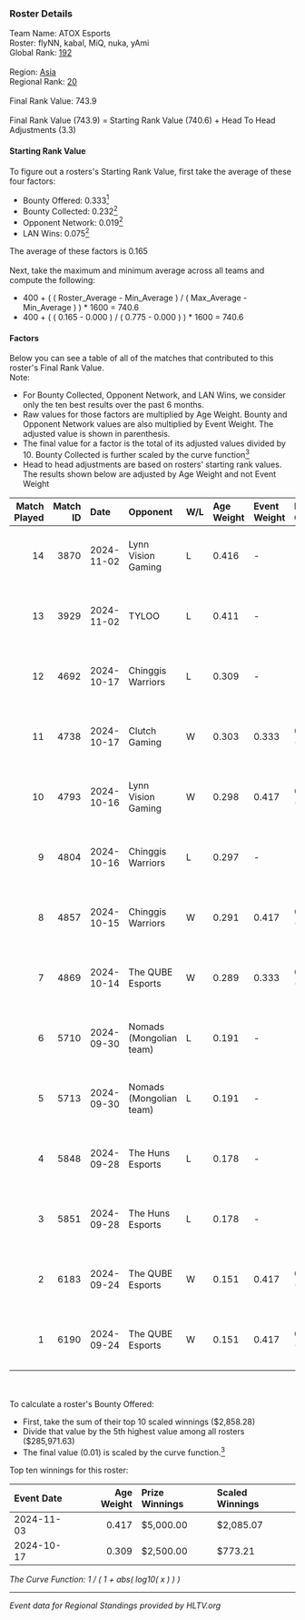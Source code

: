 ### Roster Details<br />
Team Name: ATOX Esports<br />
Roster: flyNN, kabal, MiQ, nuka, yAmi<br />
Global Rank: [192](../../standings_global_2025_02_28.md)<br />
<br />
Region: [Asia]( ../../standings_asia_2025_02_28.md)<br />
Regional Rank: [20]( ../../standings_asia_2025_02_28.md)<br />
<br />
Final Rank Value:  743.9<br />
<br />
Final Rank Value (743.9) = Starting Rank Value (740.6) + Head To Head Adjustments (3.3)<br />

#### Starting Rank Value<br />
To figure out a rosters's Starting Rank Value, first take the average of these four factors:<br />
- Bounty Offered: 0.333[<sup>1</sup>](#table2)
- Bounty Collected: 0.232[<sup>2</sup>](#table1)
- Opponent Network: 0.019[<sup>2</sup>](#table1)
- LAN Wins: 0.075[<sup>2</sup>](#table1)

The average of these factors is 0.165<br />
<br />
Next, take the maximum and minimum average across all teams and compute the following:<br />
- 400 + ( ( Roster_Average - Min_Average ) / ( Max_Average - Min_Average ) ) * 1600 = 740.6
- 400 + ( ( 0.165 - 0.000 ) / ( 0.775 - 0.000 ) ) * 1600 = 740.6


#### Factors<br />
Below you can see a table of all of the matches that contributed to this roster's Final Rank Value.<br />
Note:<br />

- For Bounty Collected, Opponent Network, and LAN Wins, we consider only the ten best results over the past 6 months.
- Raw values for those factors are multiplied by Age Weight. Bounty and Opponent Network values are also multiplied by Event Weight. The adjusted value is shown in parenthesis.
- The final value for a factor is the total of its adjusted values divided by 10. Bounty Collected is further scaled by the curve function[<sup>3</sup>](#curveFunction)
- Head to head adjustments are based on rosters' starting rank values. The results shown below are adjusted by Age Weight and not Event Weight
<span id="table1"></span><br />


| Match Played | Match ID | Date       | Opponent                | W/L | Age Weight | Event Weight | Bounty Collected | Opponent Network | LAN Wins  | H2H Adj. | Roster                          |
| -: | -: | :- | :- | :- | :- | :- | :- | :- | :- | -: | :- |
|           14 |     3870 | 2024-11-02 | Lynn Vision Gaming      | L   | 0.416      | -            | -                | -                | -         |    -4.17 | flyNN, kabal, MiQ, nuka, yAmi   |
|           13 |     3929 | 2024-11-02 | TYLOO                   | L   | 0.411      | -            | -                | -                | -         |    -4.35 | flyNN, kabal, MiQ, nuka, yAmi   |
|           12 |     4692 | 2024-10-17 | Chinggis Warriors       | L   | 0.309      | -            | -                | -                | -         |    -2.26 | cool4st, kabal, MiQ, sk0R, yAmi |
|           11 |     4738 | 2024-10-17 | Clutch Gaming           | W   | 0.303      | 0.333        | 0.000 (0.000)    | 0.060 (0.006)    | 1 (0.303) |     2.55 | cool4st, kabal, MiQ, sk0R, yAmi |
|           10 |     4793 | 2024-10-16 | Lynn Vision Gaming      | W   | 0.298      | 0.417        | 0.020 (0.003)    | 0.445 (0.055)    | 0 (0.000) |     6.31 | flyNN, kabal, MiQ, nuka, yAmi   |
|            9 |     4804 | 2024-10-16 | Chinggis Warriors       | L   | 0.297      | -            | -                | -                | -         |    -2.15 | cool4st, kabal, MiQ, sk0R, yAmi |
|            8 |     4857 | 2024-10-15 | Chinggis Warriors       | W   | 0.291      | 0.417        | 0.019 (0.002)    | 0.753 (0.091)    | 0 (0.000) |     7.17 | flyNN, kabal, MiQ, nuka, yAmi   |
|            7 |     4869 | 2024-10-14 | The QUBE Esports        | W   | 0.289      | 0.333        | 0.000 (0.000)    | 0.178 (0.017)    | 1 (0.289) |     3.68 | cool4st, kabal, MiQ, sk0R, yAmi |
|            6 |     5710 | 2024-09-30 | Nomads (Mongolian team) | L   | 0.191      | -            | -                | -                | -         |    -2.99 | flyNN, kabal, MiQ, nuka, yAmi   |
|            5 |     5713 | 2024-09-30 | Nomads (Mongolian team) | L   | 0.191      | -            | -                | -                | -         |    -3.04 | flyNN, kabal, MiQ, nuka, yAmi   |
|            4 |     5848 | 2024-09-28 | The Huns Esports        | L   | 0.178      | -            | -                | -                | -         |    -0.70 | flyNN, kabal, MiQ, nuka, yAmi   |
|            3 |     5851 | 2024-09-28 | The Huns Esports        | L   | 0.178      | -            | -                | -                | -         |    -0.71 | flyNN, kabal, MiQ, nuka, yAmi   |
|            2 |     6183 | 2024-09-24 | The QUBE Esports        | W   | 0.151      | 0.417        | 0.000 (0.000)    | 0.178 (0.011)    | 0 (0.000) |     1.98 | flyNN, kabal, MiQ, nuka, yAmi   |
|            1 |     6190 | 2024-09-24 | The QUBE Esports        | W   | 0.151      | 0.417        | 0.000 (0.000)    | 0.178 (0.011)    | 0 (0.000) |     2.00 | flyNN, kabal, MiQ, nuka, yAmi   |

<br />
<span id="table2"></span><br />
To calculate a roster's Bounty Offered:<br />

- First, take the sum of their top 10 scaled winnings ($2,858.28)
- Divide that value by the 5th highest value among all rosters ($285,971.63)
- The final value (0.01) is scaled by the curve function.[<sup>3</sup>](#curveFunction)

Top ten winnings for this roster:<br />

| Event Date | Age Weight | Prize Winnings | Scaled Winnings |
| :- | -: | :- | :- |
| 2024-11-03 |      0.417 | $5,000.00      | $2,085.07       |
| 2024-10-17 |      0.309 | $2,500.00      | $773.21         |


<span id="curveFunction"></span>_The Curve Function: 1 / ( 1 + abs( log10( x ) ) )_<br />

---
_Event data for Regional Standings provided by HLTV.org_<br />

